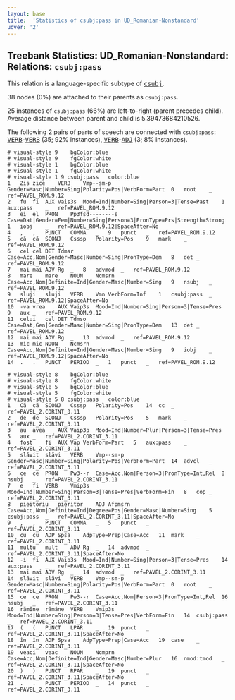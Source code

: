 ```yaml
---
layout: base
title:  'Statistics of csubj:pass in UD_Romanian-Nonstandard'
udver: '2'
---
```


## Treebank Statistics: UD_Romanian-Nonstandard: Relations: `csubj:pass`

This relation is a language-specific subtype of <tt><a href="ro_nonstandard-dep-csubj.html">csubj</a></tt>.

38 nodes (0%) are attached to their parents as `csubj:pass`.

25 instances of `csubj:pass` (66%) are left-to-right (parent precedes child).
Average distance between parent and child is 5.39473684210526.

The following 2 pairs of parts of speech are connected with `csubj:pass`: <tt><a href="ro_nonstandard-pos-VERB.html">VERB</a></tt>-<tt><a href="ro_nonstandard-pos-VERB.html">VERB</a></tt> (35; 92% instances), <tt><a href="ro_nonstandard-pos-VERB.html">VERB</a></tt>-<tt><a href="ro_nonstandard-pos-ADJ.html">ADJ</a></tt> (3; 8% instances).


~~~ conllu
# visual-style 9	bgColor:blue
# visual-style 9	fgColor:white
# visual-style 1	bgColor:blue
# visual-style 1	fgColor:white
# visual-style 1 9 csubj:pass	color:blue
1	Zis	zice	VERB	Vmp--sm-p	Gender=Masc|Number=Sing|Polarity=Pos|VerbForm=Part	0	root	_	ref=PAVEL_ROM.9.12
2	fu	fi	AUX	Vais3s	Mood=Ind|Number=Sing|Person=3|Tense=Past	1	aux:pass	_	ref=PAVEL_ROM.9.12
3	ei	el	PRON	Pp3fsd--------s	Case=Dat|Gender=Fem|Number=Sing|Person=3|PronType=Prs|Strength=Strong	1	iobj	_	ref=PAVEL_ROM.9.12|SpaceAfter=No
4	,	,	PUNCT	COMMA	_	9	punct	_	ref=PAVEL_ROM.9.12
5	că	că	SCONJ	Csssp	Polarity=Pos	9	mark	_	ref=PAVEL_ROM.9.12
6	cel	cel	DET	Tdmsr	Case=Acc,Nom|Gender=Masc|Number=Sing|PronType=Dem	8	det	_	ref=PAVEL_ROM.9.12
7	mai	mai	ADV	Rg	_	8	advmod	_	ref=PAVEL_ROM.9.12
8	mare	mare	NOUN	Ncmsrn	Case=Acc,Nom|Definite=Ind|Gender=Masc|Number=Sing	9	nsubj	_	ref=PAVEL_ROM.9.12
9	sluji	sluji	VERB	Vmn	VerbForm=Inf	1	csubj:pass	_	ref=PAVEL_ROM.9.12|SpaceAfter=No
10	-va	vrea	AUX	Vaip3s	Mood=Ind|Number=Sing|Person=3|Tense=Pres	9	aux	_	ref=PAVEL_ROM.9.12
11	celui	cel	DET	Tdmso	Case=Dat,Gen|Gender=Masc|Number=Sing|PronType=Dem	13	det	_	ref=PAVEL_ROM.9.12
12	mai	mai	ADV	Rg	_	13	advmod	_	ref=PAVEL_ROM.9.12
13	mic	mic	NOUN	Ncmsrn	Case=Acc,Nom|Definite=Ind|Gender=Masc|Number=Sing	9	iobj	_	ref=PAVEL_ROM.9.12|SpaceAfter=No
14	.	.	PUNCT	PERIOD	_	1	punct	_	ref=PAVEL_ROM.9.12

~~~


~~~ conllu
# visual-style 8	bgColor:blue
# visual-style 8	fgColor:white
# visual-style 5	bgColor:blue
# visual-style 5	fgColor:white
# visual-style 5 8 csubj:pass	color:blue
1	Că	că	SCONJ	Csssp	Polarity=Pos	14	cc	_	ref=PAVEL_2.CORINT_3.11
2	de	de	SCONJ	Csssp	Polarity=Pos	5	mark	_	ref=PAVEL_2.CORINT_3.11
3	au	avea	AUX	Vaip3p	Mood=Ind|Number=Plur|Person=3|Tense=Pres	5	aux	_	ref=PAVEL_2.CORINT_3.11
4	fost	fi	AUX	Vap	VerbForm=Part	5	aux:pass	_	ref=PAVEL_2.CORINT_3.11
5	slăvit	slăvi	VERB	Vmp--sm-p	Gender=Masc|Number=Sing|Polarity=Pos|VerbForm=Part	14	advcl	_	ref=PAVEL_2.CORINT_3.11
6	ce	ce	PRON	Pw3--r	Case=Acc,Nom|Person=3|PronType=Int,Rel	8	nsubj	_	ref=PAVEL_2.CORINT_3.11
7	e	fi	VERB	Vmip3s	Mood=Ind|Number=Sing|Person=3|Tense=Pres|VerbForm=Fin	8	cop	_	ref=PAVEL_2.CORINT_3.11
8	pieitoriu	pieritor	ADJ	Afpmsrn	Case=Acc,Nom|Definite=Ind|Degree=Pos|Gender=Masc|Number=Sing	5	csubj:pass	_	ref=PAVEL_2.CORINT_3.11|SpaceAfter=No
9	,	,	PUNCT	COMMA	_	5	punct	_	ref=PAVEL_2.CORINT_3.11
10	cu	cu	ADP	Spsa	AdpType=Prep|Case=Acc	11	mark	_	ref=PAVEL_2.CORINT_3.11
11	multu	mult	ADV	Rg	_	14	advmod	_	ref=PAVEL_2.CORINT_3.11|SpaceAfter=No
12	-i	fi	AUX	Vaip3s	Mood=Ind|Number=Sing|Person=3|Tense=Pres	14	aux:pass	_	ref=PAVEL_2.CORINT_3.11
13	mai	mai	ADV	Rg	_	14	advmod	_	ref=PAVEL_2.CORINT_3.11
14	slăvit	slăvi	VERB	Vmp--sm-p	Gender=Masc|Number=Sing|Polarity=Pos|VerbForm=Part	0	root	_	ref=PAVEL_2.CORINT_3.11
15	ce	ce	PRON	Pw3--r	Case=Acc,Nom|Person=3|PronType=Int,Rel	16	nsubj	_	ref=PAVEL_2.CORINT_3.11
16	rămîne	rămâne	VERB	Vmip3s	Mood=Ind|Number=Sing|Person=3|Tense=Pres|VerbForm=Fin	14	csubj:pass	_	ref=PAVEL_2.CORINT_3.11
17	(	(	PUNCT	LPAR	_	19	punct	_	ref=PAVEL_2.CORINT_3.11|SpaceAfter=No
18	în	în	ADP	Spsa	AdpType=Prep|Case=Acc	19	case	_	ref=PAVEL_2.CORINT_3.11
19	veaci	veac	NOUN	Ncmprn	Case=Acc,Nom|Definite=Ind|Gender=Masc|Number=Plur	16	nmod:tmod	_	ref=PAVEL_2.CORINT_3.11|SpaceAfter=No
20	)	)	PUNCT	RPAR	_	19	punct	_	ref=PAVEL_2.CORINT_3.11|SpaceAfter=No
21	.	.	PUNCT	PERIOD	_	14	punct	_	ref=PAVEL_2.CORINT_3.11

~~~


